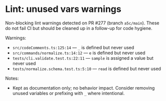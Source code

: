 # Lint: unused vars warnings

Non-blocking lint warnings detected on PR #277 (branch `a5c/main`). These do not fail CI but should be cleaned up in a follow-up for code hygiene.

Warnings:

- `src/codeComments.ts:125:14` — `_` is defined but never used
- `src/commands/normalize.ts:14:12` — `e` is defined but never used
- `tests/cli.validate.test.ts:22:11` — `sample` is assigned a value but never used
- `tests/normalize.schema.test.ts:5:10` — `read` is defined but never used

Notes:

- Kept as documentation only; no behavior impact. Consider removing unused variables or prefixing with `_` where intentional.
